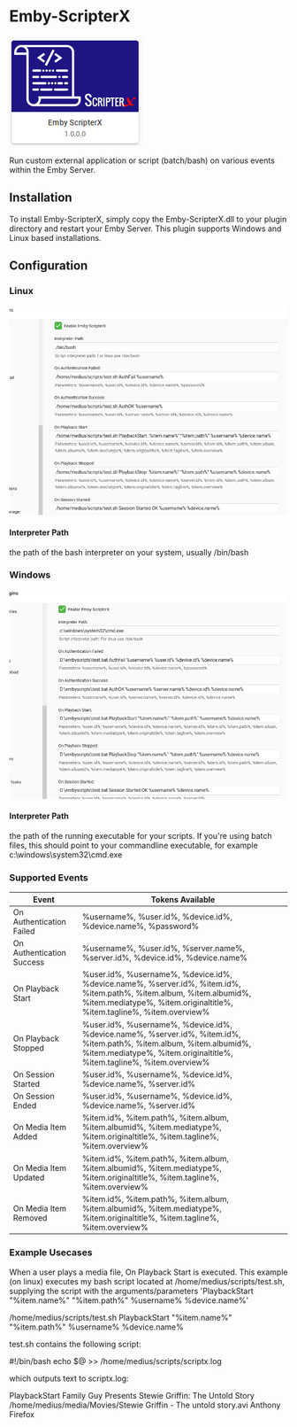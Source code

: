 # Emby-ScripterX
![Logo](Emby-ScripterX_LOGO.png)

Run custom external application or script (batch/bash) on various events within the Emby Server.  

## Installation
To install Emby-ScripterX, simply copy the Emby-ScripterX.dll to your plugin directory and restart your Emby Server.   This plugin supports Windows and Linux based installations.

## Configuration

### Linux
![Configuration-Linux](Emby-ScripterX_Config_Linux.png)

#### Interpreter Path
the path of the bash interpreter on your system, usually /bin/bash

### Windows
![Configuration-Windows](Emby-ScripterX_Config_Windows.png)

#### Interpreter Path
the path of the running executable for your scripts.  If you're using batch files, this should point to your commandline executable, for example c:\windows\system32\cmd.exe


### Supported Events

Event | Tokens Available
----- | ----------------
On Authentication Failed | %username%, %user.id%, %device.id%, %device.name%, %password% 
On Authentication Success | %username%, %user.id%, %server.name%, %server.id%, %device.id%, %device.name% 
On Playback Start | %user.id%, %username%, %device.id%, %device.name%, %server.id%, %item.id%, %item.path%, %item.album, %item.albumid%, %item.mediatype%, %item.originaltitle%, %item.tagline%, %item.overview% 
On Playback Stopped | %user.id%, %username%, %device.id%, %device.name%, %server.id%, %item.id%, %item.path%, %item.album, %item.albumid%, %item.mediatype%, %item.originaltitle%, %item.tagline%, %item.overview% 
On Session Started | %user.id%, %username%, %device.id%, %device.name%, %server.id% 
On Session Ended | %user.id%, %username%, %device.id%, %device.name%, %server.id% 
On Media Item Added | %item.id%, %item.path%, %item.album, %item.albumid%, %item.mediatype%, %item.originaltitle%, %item.tagline%, %item.overview% 
On Media Item Updated | %item.id%, %item.path%, %item.album, %item.albumid%, %item.mediatype%, %item.originaltitle%, %item.tagline%, %item.overview% 
On Media Item Removed | %item.id%, %item.path%, %item.album, %item.albumid%, %item.mediatype%, %item.originaltitle%, %item.tagline%, %item.overview% 

### Example Usecases

When a user plays a media file, On Playback Start is executed.  This example (on linux) executes my bash script located at /home/medius/scripts/test.sh, supplying the script with the arguments/parameters 'PlaybackStart "%item.name%" "%item.path%" %username% %device.name%'

/home/medius/scripts/test.sh PlaybackStart "%item.name%" "%item.path%" %username% %device.name%

test.sh contains the following script:

#!/bin/bash
echo $@ >> /home/medius/scripts/scriptx.log

which outputs text to scriptx.log:

PlaybackStart Family Guy Presents Stewie Griffin: The Untold Story /home/medius/media/Movies/Stewie Griffin - The untold story.avi Anthony Firefox
